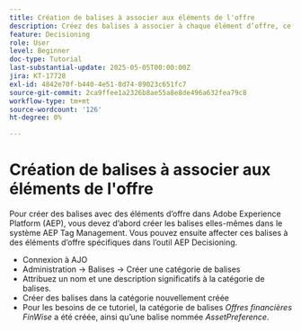 ```yaml
---
title: Création de balises à associer aux éléments de l'offre
description: Créez des balises à associer à chaque élément d’offre, ce qui facilite la recherche, le filtrage et l’application de règles ou de stratégies lors de la personnalisation et de la prise de décision
feature: Decisioning
role: User
level: Beginner
doc-type: Tutorial
last-substantial-update: 2025-05-05T00:00:00Z
jira: KT-17728
exl-id: 4842e70f-b440-4e51-8d74-89023c651fc7
source-git-commit: 2ca9ffee1a2326b8ae55a8e8de496a632fea79c8
workflow-type: tm+mt
source-wordcount: '126'
ht-degree: 0%

---
```


# Création de balises à associer aux éléments de l&#39;offre

Pour créer des balises avec des éléments d’offre dans Adobe Experience Platform (AEP), vous devez d’abord créer les balises elles-mêmes dans le système AEP Tag Management. Vous pouvez ensuite affecter ces balises à des éléments d’offre spécifiques dans l’outil AEP Decisioning.

* Connexion à AJO
* Administration -> Balises -> Créer une catégorie de balises
* Attribuez un nom et une description significatifs à la catégorie de balises.
* Créer des balises dans la catégorie nouvellement créée
* Pour les besoins de ce tutoriel, la catégorie de balises _Offres financières FinWise_ a été créée, ainsi qu’une balise nommée _AssetPreference_.

